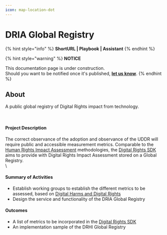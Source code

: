 ```yaml
---
icon: map-location-dot
---
```


# DRIA Global Registry

{% hint style="info" %}
**ShortURL | Playbook | Assistant**
{% endhint %}

{% hint style="warning" %}
**NOTICE**

This documentation page is under construction.\
Should you want to be notified once it's published, [**let us know**](https://tiof.click/TIOFTarianUpdatesService).
{% endhint %}

## About

A public global registry of Digital Rights impact from technology.

[\
](https://opencollective.com/uddr/projects/dria-global-registry#category-ABOUT)

#### **Project Description**

The correct observance of the adoption and observance of the UDDR will require public and accessible measurement metrics. Comparable to the [Human Rights Impact Assessment](https://opencollective.com/redirect?url=https%3A%2F%2Fen.wikipedia.org%2Fwiki%2FHuman_Rights_Impact_Assessment) methodologies, the [Digital Rights SDK](https://opencollective.com/digital-rights-sdk) aims to provide with Digital Rights Impact Assessment stored on a Global Registry.\
\


#### **Summary of Activities**

* Establish working groups to establish the different metrics to be assessed, based on [Digital Harms and Digital Rights](https://opencollective.com/digital-harms-digital-rights)
* Design the service and functionality of the DRIA Global Registry

#### **Outcomes**

* A list of metrics to be incorporated in the [Digital Rights SDK](https://opencollective.com/digital-rights-sdk)
* An implementation sample of the DRHI Global Registry

